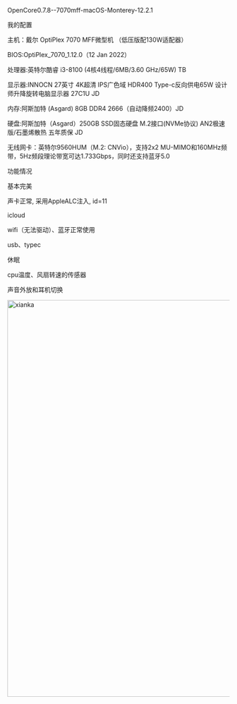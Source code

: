 OpenCore0.7.8--7070mff-macOS-Monterey-12.2.1

我的配置

主机：戴尔 OptiPlex 7070 MFF微型机 （低压版配130W适配器）

BIOS:OptiPlex_7070_1.12.0（12 Jan 2022）

处理器:英特尔酷睿 i3-8100 (4核4线程/6MB/3.60 GHz/65W) TB

显示器:INNOCN 27英寸 4K超清 IPS广色域 HDR400 Type-c反向供电65W 设计师升降旋转电脑显示器 27C1U JD

内存:阿斯加特 (Asgard) 8GB DDR4 2666（自动降频2400）JD

硬盘:阿斯加特（Asgard）250GB SSD固态硬盘 M.2接口(NVMe协议) AN2极速版/石墨烯散热 五年质保 JD

无线网卡：英特尔9560HUM（M.2: CNVio），支持2x2 MU-MIMO和160MHz频带，5Hz频段理论带宽可达1.733Gbps，同时还支持蓝牙5.0


功能情况

基本完美

声卡正常, 采用AppleALC注入, id=11

icloud

wifi（无法驱动）、蓝牙正常使用

usb、typec

休眠

cpu温度、风扇转速的传感器

声音外放和耳机切换

<img width="900" alt="xianka" src="https://user-images.githubusercontent.com/70483137/154045569-90247fdc-dbc6-4c3e-8492-d1f26bbaff73.png">
